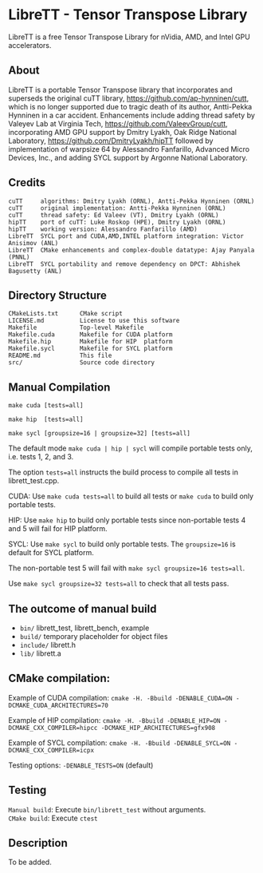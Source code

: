 # LibreTT - Tensor Transpose Library

LibreTT is a free Tensor Transpose Library for nVidia, AMD, and Intel GPU accelerators.

## About

LibreTT is a portable Tensor Transpose library that incorporates and superseds the original 
cuTT library, https://github.com/ap-hynninen/cutt, which is no longer supported due to tragic 
death of its author, Antti-Pekka Hynninen in a car accident. Enhancements include adding thread 
safety by Valeyev Lab at Virginia Tech, https://github.com/ValeevGroup/cutt, incorporating 
AMD GPU support by Dmitry Lyakh, Oak Ridge National Laboratory, https://github.com/DmitryLyakh/hipTT 
followed by implementation of warpsize 64 by Alessandro Fanfarillo, Advanced Micro Devices, Inc., 
and adding SYCL support by Argonne National Laboratory.

## Credits
```
cuTT     algorithms: Dmitry Lyakh (ORNL), Antti-Pekka Hynninen (ORNL)
cuTT     original implementation: Antti-Pekka Hynninen (ORNL)
cuTT     thread safety: Ed Valeev (VT), Dmitry Lyakh (ORNL)
hipTT    port of cuTT: Luke Roskop (HPE), Dmitry Lyakh (ORNL)
hipTT    working version: Alessandro Fanfarillo (AMD)
LibreTT  SYCL port and CUDA,AMD,INTEL platform integration: Victor Anisimov (ANL)
LibreTT  CMake enhancements and complex-double datatype: Ajay Panyala (PNNL)
LibreTT  SYCL portability and remove dependency on DPCT: Abhishek Bagusetty (ANL)
```

## Directory Structure
```
CMakeLists.txt      CMake script
LICENSE.md          License to use this software
Makefile            Top-level Makefile
Makefile.cuda       Makefile for CUDA platform
Makefile.hip        Makefile for HIP  platform
Makefile.sycl       Makefile for SYCL platform
README.md           This file
src/                Source code directory
```

## Manual Compilation
`make cuda [tests=all]`

`make hip  [tests=all]`

`make sycl [groupsize=16 | groupsize=32] [tests=all]` 

The default mode `make cuda | hip | sycl` will compile portable tests only, i.e. tests 1, 2, and 3.

The option `tests=all` instructs the build process to compile all tests in librett_test.cpp.

CUDA: Use `make cuda tests=all` to build all tests or `make cuda` to build only portable tests.

HIP:  Use `make hip` to build only portable tests since non-portable tests 4 and 5 will fail for HIP platform.

SYCL: Use `make sycl` to build only portable tests. The `groupsize=16` is default for SYCL platform. 

The non-portable test 5 will fail with `make sycl groupsize=16 tests=all`. 

Use `make sycl groupsize=32 tests=all` to check that all tests pass.

## The outcome of manual build

* `bin/`     librett_test, librett_bench, example
* `build/`   temporary placeholder for object files
* `include/` librett.h
* `lib/`     librett.a

## CMake compilation:

Example of CUDA compilation: `cmake -H. -Bbuild -DENABLE_CUDA=ON -DCMAKE_CUDA_ARCHITECTURES=70`

Example of HIP compilation: `cmake -H. -Bbuild -DENABLE_HIP=ON -DCMAKE_CXX_COMPILER=hipcc -DCMAKE_HIP_ARCHITECTURES=gfx908`

Example of SYCL compilation: `cmake -H. -Bbuild -DENABLE_SYCL=ON -DCMAKE_CXX_COMPILER=icpx`

Testing options: `-DENABLE_TESTS=ON` (default)

## Testing

`Manual build`: Execute `bin/librett_test` without arguments.  
`CMake build`: Execute `ctest`

## Description

To be added.
